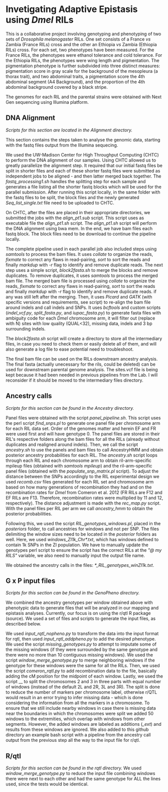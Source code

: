 # Invetigating Adaptive Epistasis using *Dmel* RILs

This is a collaborative project involving genotyping and phenotyping of two sets of *Drosophila melanogaster* RILs. One set consists of a France *vs* Zambia (France RILs) cross and the other an Ethiopia *vs* Zambia (Ethiopia RILs) cross. For each set, two phenotypes have been measured. For the France RILs, the phenotypes were ethanol tolerance and cold tolerance. For the Ethiopia RILs, the phenotypes were wing length and pigmentation. The pigmentation phenotype is further subdivided into three distinct measures: pigmentation score in gray scale for the background of the mesopleura (a thorax trait), and two abdominal traits, a pigmentation score the 4th abdominal segment (A4 Background), and the proportion of the 4th abdominal background covered by a black stripe.

The genomes for each RIL and the parental strains were obtained with Next Gen sequencing using Illumina platform.

## DNA Alignment
*Scripts for this section are located in the _Alignment_ directory.*

This section contains the steps taken to analyse the genomic data, starting with the fastq files output from the Illumina sequecing.

We used the UW-Madison Center for High Throughput Computing (CHTC) to perform the DNA alignment of our samples. Using CHTC allowed us to greatly parallelize the alignment step. It required that our initial fastq files be split in shorter files and each of these shorter fastq files were submitted as independent jobs to be aligned - and then latter merged back together. The *fastq_processing1.sh* handles the splitting step for each sample and generates a file listing all the shorter fastq blocks which will be used for the parallel submission. After running this script locally, in the same folder with the fastq files to be split, the block files and the newly generated *Seq_list_single.txt* file need to be uploaded to CHTC.

On CHTC, after the files are placed in their appropriate directories, we submitted the jobs with the *align_pt1.sub* script. This script uses as executable file the *align_pt1.sh* script. The *align_pt1.sh* script will perform the DNA alignment using bwa mem. In the end, we have bam files each fastq block. The block files need to be download to continue the pipeline locally.

The complete pipeline used in each parallel job also included steps using *samtools* to process the bam files. It uses *collate* to organize the reads, *fixmate* to correct any flaws in read-pairing, *sort* to sort the reads and finally *markdup* with *-r* flag to identify and remove duplicate reads. The next step uses a simple script, *block2fasta.sh* to merge the blocks and remove duplicates. To remove duplicates, it uses *samtools* to process the merged bam file. The merged bam file is processed using *collate* to organize the reads, *fixmate* to correct any flaws in read-pairing, *sort* to sort the reads and finally *markdup* with *-r* flag to identify and remove duplicate reads. if any was still left after the merging. Then, it uses *Picard* and *GATK* (with specific versions and requirements, see script) to re-align the bam file around indels and call indels and SNPs. It uses *bcftools* and custom scripts (*indel_vcf.py*, *split_fasta.py*, and *iupac_fasta.py*) to generate fasta files with ambiguity code for each *Dmel* chromosome arm, it will filter out (replace with N) sites with low quality (QUAL<32), missing data, indels and 3 bp surrounding indels. 

The *block2fasta.sh* script will create a directory to store all the intermediary files, in case you need to check them or easily delete all of them, and will also generate a log file to ease potential need to troubleshoot.

The final bam file can be used on the RILs downstream ancestry analysis. The final fasta (actually unecessary for the rils, could be deleted) can be used for downstream parental genome analysis. The sites.vcf file is being kept because it had been needed in previous pipelines from the Lab. I will reconsider if it should be moved to the intermediary files directory.

## Ancestry calls
*Scripts for this section can be found in the _Ancestry_ directory.*

Panel files were obtained with the script _panel_pipeline.sh_. This script uses the perl script _find\_snps.pl_ to generate one panel file per chromosome arm for each RIL data set. Order of the genomes matter and herein EF and FR were used first and will have genotype 0. The panel files are stored in their RIL's respective folders along the bam files for all the RILs (already without duplicates and realigned around indels). Then, we call the script _ancestry.sh_ to use the panels and bam files to call AncestryHMM and obtain posterior ancestry probabilities for each RIL. The _ancestry.sh_ script loops through each RIL and each chromosome arm to obtain ril-arm-specific mpileup files (obtained with _samtools mpileup_) and the ril-arm-specific panel files (obtained with the _populate\_snp\_matrix.pl_ script). To adjust the distance between the SNPs accordingly to the RIL experimental design we used _recomb.csv_ files generated for each RIL set and chromosome arm based on how many generations of recombination they had and on the recombination rates for _Dmel_ from Comeron et al. 2012 (FR RILs are F12 and EF RILs are F13. Therefore, recombination rates were multiplied by 11 and 12, respectively). The distance adjustment is made with the _rec\_map.py_ script. With the panel files per RIL per arm we call _ancestry\_hmm_ to obtain the posterior probabilities.

Following this, we used the script _RIL\_genotypes\_windows.pl_, placed in the _posteriors_ folder, to call ancestries for windows and not per SNP. The files delimiting the window sizes need to be located in the _posterior_ folders as well. Here, we used _windows\_ZI1k\_Chr*.txt_, which has windows defined to contain 1k SNPs in the ZI population. We have to manually update the genotypes perl script to ensure the script has the correct RILs at the _"@ my RILS"_ variable, we also need to manually input the output file name.

We obtained the ancestry calls in the files: _*\_RIL\_genotypes\_winZI1k.txt_.

## G x P input files
*Scripts for this section can be found in the _GenoPheno_ directory.*

We combined the ancestry genotypes per window obtained above with phenotypic data to generate files that will be analyzed in our mapping and epistasis analyses. Currently, our focus is on using the r/qtl R package (source). We used a set of files and scripts to generate the input files, as described below.

We used _input\_rqtl\_nopheno.py_ to transform the data into the input format for rqtl, then used _input\_rqtl\_addpheno.py_ to add the desired phenotype. We used the script _missing\_genotypes.py_ to attempt to imputate some of the missing windows (if they were surrounded by the same genotype and there were no more than 10 contiguous missing windows). We used the script _window\_merge\_genotype.py_ to merge neighboring windows if the genotype for these windows were the same for all the RILs. Then, we used the script _comeron\_rqtl.py_ to add recombination data to the file, basically adding the cM position for the midpoint of each window. Lastly, we used the script __ to split the chromosomes 2 and 3 in three parts with equal number of windows (instead of the default 2L and 2R, 3L and 3R). The split is done to reduce the number of markers per chromosome label, otherwise r/QTL would result in an error trying to infer missing data - which is done considering the information from all the markers in a chromosome. To ensure that we still include nearby windows in case there is missing data near the boundaries in which the chromosomes were split we added 50 windows to the extremities, which overlap with windows from other segments. However, the added windows are labeled as additions (_\_ext_) and results from these windows are ignored. We also added to this github directory an example bash script with a pipeline from the ancestry call output from the previous step all the way to the input file for r/qtl.

## R/qtl
*Scripts for this section can be found in the _rqtl_ directory.*
We used _window\_merge\_genotype.py_ to reduce the input file combining windows there were next to each other and had the same genotype for ALL the lines used, since the tests would be identical.
